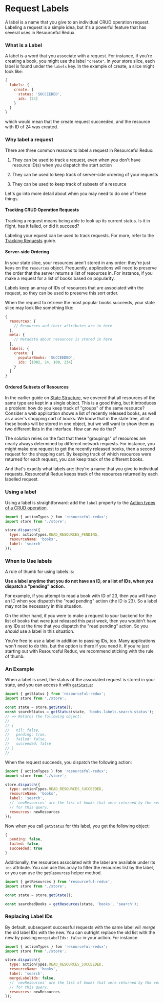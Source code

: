 # Request Labels

A label is a name that you give to an individual CRUD operation request.
Labeling a request is a simple idea, but it's a powerful feature that has
several uses in Resourceful Redux.

### What is a Label

A label is a word that you associate with a request. For instance, if you're
creating a book, you might use the label `"create"`. In your store slice,
each label is found under the `labels` key. In the example of create, a
slice might look like:

```js
{
  labels: {
    create: {
      status: 'SUCCEEDED',
      ids: [24]
    }
  }
}
```

which would mean that the create request succeeded, and the resource with ID
of 24 was created.

### Why label a request

There are three common reasons to label a request in Resourceful Redux:

1. They can be used to track a request, even when you don't have resource ID(s)
  when you dispatch the start action

2. They can be used to keep track of server-side ordering of your requests

3. They can be used to keep track of subsets of a resource

Let's go into more detail about when you may need to do one of these things.

#### Tracking CRUD Operation Requests

Tracking a request means being able to look up its current status. Is it in
flight, has it failed, or did it succeed?

Labeling your equest can be used to track requests. For more, refer to the
[Tracking Requests](/docs/guides/tracking-requests.md) guide.

#### Server-side Ordering

In your state slice, your resources aren't stored in any order: they're just
keys on the `resources` object. Frequently, applications will need to preserve
the order that the server returns a list of resources in. For instance, if you
make a request for a list of books based on popularity.

Labels keep an array of IDs of resources that are associated with the request,
so they can be used to preserve this sort order.

When the request to retrieve the most popular books succeeds, your state slice
may look like something like:

```js
{
  resources: {
    // Resources and their attributes are in here
  },
  meta: {
    // Metadata about resources is stored in here
  },
  labels: {
    create: {
      popularBooks: 'SUCCEEDED',
      ids: [1002, 24, 100, 234]
    }
  }
}
```

#### Ordered Subsets of Resources

In the earlier guide on [State Structure](/docs/guides/state-structure.md), we
covered that all resources of the same type are kept in a single object. This is
a good thing, but it introduces a problem: how do you keep track of "groups" of
the same resource? Consider a web application shows a list of recently released
books, as well as a user's shopping cart of books. We know that in the state
tree, all of these books will be stored in one object, but we will want to show
them as two different lists in the interface. How can we do that?

The solution relies on the fact that these "groupings" of resources are nearly
always determined by different network requests. For instance, you might make one
request to get the recently released books, then a second request for the
shopping cart. By keeping track of which resources were returned for each
request, you can keep track of the different books.

And that's exactly what labels are: they're a name that you give to individual
requests. Resourceful Redux keeps track of the resources returned by each
labelled request.

### Using a label

Using a label is straightforward: add the `label` property to the
[Action types of a CRUD operation](./crud-actions.md).

```js
import { actionTypes } fom 'resourceful-redux';
import store from './store';

store.dispatch({
  type: actionTypes.READ_RESOURCES_PENDING,
  resourceName: 'books',
  label: 'search'
});
```

### When to Use labels

A rule of thumb for using labels is:

**Use a label anytime that you do not have an ID, or a list of IDs, when you
dispatch a "pending" action.**

For example, if you attempt to read a book with ID of 23, then you _will_ have
an ID when you dispatch the "read pending" action (the ID is 23). So a
label may not be necessary in this situation.

On the other hand, if you were to make a request to your backend for the list
of books that were just released this past week, then you wouldn't have any IDs
at the time that you dispatch the "read pending" action. So you _should_ use a
label in this situation.

You're free to use a label in addition to passing IDs, too. Many applications
won't need to do this, but the option is there if you need it. If you're just
starting out with Resourceful Redux, we recommend sticking with the rule of
thumb.

### An Example

When a label is used, the status of the associated request is stored in your
state, and you can access it with
[`getStatus`](/docs/api-reference/get-status.md):

```js
import { getStatus } from 'resourceful-redux';
import store from './store';

const state = store.getState();
const searchStatus = getStatus(state, 'books.labels.search.status');
// => Returns the following object:
//
// {
//   nil: false,
//   pending: true,
//   failed: false,
//   succeeded: false
// }
//
```

When the request succeeds, you dispatch the following action:

```js
import { actionTypes } fom 'resourceful-redux';
import store from './store';

store.dispatch({
  type: actionTypes.READ_RESOURCES_SUCCEEDED,
  resourceName: 'books',
  label: 'search',
  // `newResources` are the list of books that were returned by the server
  // for this query.
  resources: newResources
});
```

Now when you call `getStatus` for this label, you get the following object:

```js
{
  pending: false,
  failed: false,
  succeeded: true
}
```

Additionally, the resources associated with the label are available under its
`ids` attribute. You can use this array to filter the resources list by the
label, or you can use the `getResources` helper method.

```js
import { getResources } from 'resourceful-redux';
import store from './store';

const state = store.getState();

const searchedBooks = getResources(state, 'books', 'search');
```

### Replacing Label IDs

By default, subsequent successful requests with the same label will _merge_
the old label IDs with the new. You can outright replace the old list with the
new by passing `mergeLabelIds: false` in your action. For instance:

```js
import { actionTypes } fom 'resourceful-redux';
import store from './store';

store.dispatch({
  type: actionTypes.READ_RESOURCES_SUCCEEDED,
  resourceName: 'books',
  label: 'search',
  mergeLabelIds: false,
  // `newResources` are the list of books that were returned by the server
  // for this query.
  resources: newResources
});
```
